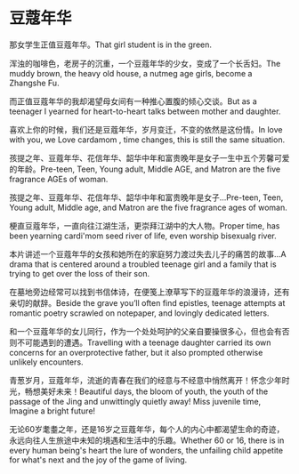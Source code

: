 # 豆蔻年华

<p><span class="chinese">那女学生正值豆蔻年华。</span><span class="english">That girl student is in the green.</span></p>

<p><span class="chinese">浑浊的咖啡色，老房子的沉重，一个豆蔻年华的少女，变成了一个长舌妇。</span><span class="english">The muddy brown, the heavy old house, a nutmeg age girls, become a Zhangshe Fu.</span></p>

<p><span class="chinese">而正值豆蔻年华的我却渴望母女间有一种推心置腹的倾心交谈。</span><span class="english">But as a teenager I yearned for heart-to-heart talks between mother and daughter.</span></p>

<p><span class="chinese">喜欢上你的时候，我们还是豆蔻年华，岁月变迁，不变的依然是这份情。</span><span class="english">In love with you, we Love cardamom , time changes, this is still the same situation.</span></p>

<p><span class="chinese">孩提之年、豆蔻年华、花信年华、韶华中年和富贵晚年是女子一生中五个芳馨可爱的年龄。</span><span class="english">Pre-teen, Teen, Young adult, Middle AGE, and Matron are the five fragrance AGEs of woman.</span></p>

<p><span class="chinese">孩提之年、豆蔻年华、花信年华、韶华中年和富贵晚年是女子…</span><span class="english">Pre-teen, Teen, Young adult, Middle age, and Matron are the five fragrance ages of woman.</span></p>

<p><span class="chinese">梗直豆蔻年华，一直向往江湖生活，更崇拜江湖中的大人物。</span><span class="english">Proper time, has been yearning cardi'mom seed river of life, even worship bisexualg river.</span></p>

<p><span class="chinese">本片讲述一个豆蔻年华的女孩和她所在的家庭努力渡过失去儿子的痛苦的故事…</span><span class="english">A drama that is centered around a troubled teenage girl and a family that is trying to get over the loss of their son.</span></p>

<p><span class="chinese">在墓地旁边经常可以找到书信体诗，在便笺上潦草写下的豆蔻年华的浪漫诗，还有亲切的献辞。</span><span class="english">Beside the grave you’ll often find epistles, teenage attempts at romantic poetry scrawled on notepaper, and lovingly dedicated letters.</span></p>

<p><span class="chinese">和一个豆蔻年华的女儿同行，作为一个处处呵护的父亲自要操很多心，但也会有否则不可能遇到的遭遇。</span><span class="english">Travelling with a teenage daughter carried its own concerns for an overprotective father, but it also prompted otherwise unlikely encounters.</span></p>

<p><span class="chinese">青葱岁月，豆蔻年华，流逝的青春在我们的经意与不经意中悄然离开！怀念少年时光，畅想美好未来！</span><span class="english">Beautiful days, the bloom of youth, the youth of the passage of the Jing and unwittingly quietly away! Miss juvenile time, Imagine a bright future!</span></p>

<p><span class="chinese">无论60岁耄耋之年，还是16岁之豆蔻年华，每个人的内心中都渴望生命的奇迹，永远向往人生旅途中未知的境遇和生活中的乐趣。</span><span class="english">Whether 60 or 16, there is in every human being's heart the lure of wonders, the unfailing child appetite for what's next and the joy of the game of living.</span></p>

